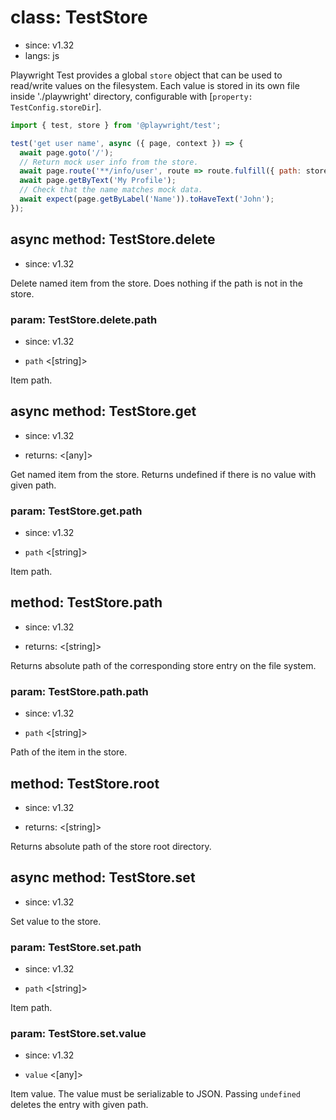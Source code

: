 # class: TestStore
* since: v1.32
* langs: js

Playwright Test provides a global `store` object that can be used to read/write values on the filesystem. Each value is stored in its own file inside './playwright' directory, configurable with [`property: TestConfig.storeDir`].

```js
import { test, store } from '@playwright/test';

test('get user name', async ({ page, context }) => {
  await page.goto('/');
  // Return mock user info from the store.
  await page.route('**/info/user', route => route.fulfill({ path: store.path('mocks/user.json')}))
  await page.getByText('My Profile');
  // Check that the name matches mock data.
  await expect(page.getByLabel('Name')).toHaveText('John');
});
```

## async method: TestStore.delete
* since: v1.32

Delete named item from the store. Does nothing if the path is not in the store.

### param: TestStore.delete.path
* since: v1.32
- `path` <[string]>

Item path.

## async method: TestStore.get
* since: v1.32
- returns: <[any]>

Get named item from the store. Returns undefined if there is no value with given path.

### param: TestStore.get.path
* since: v1.32
- `path` <[string]>

Item path.

## method: TestStore.path
* since: v1.32
- returns: <[string]>

Returns absolute path of the corresponding store entry on the file system.

### param: TestStore.path.path
* since: v1.32
- `path` <[string]>

Path of the item in the store.

## method: TestStore.root
* since: v1.32
- returns: <[string]>

Returns absolute path of the store root directory.

## async method: TestStore.set
* since: v1.32

Set value to the store.

### param: TestStore.set.path
* since: v1.32
- `path` <[string]>

Item path.

### param: TestStore.set.value
* since: v1.32
- `value` <[any]>

Item value. The value must be serializable to JSON. Passing `undefined` deletes the entry with given path.

